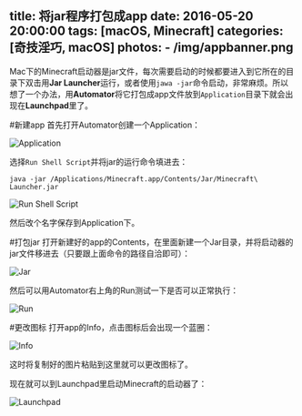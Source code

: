 title: 将jar程序打包成app
date: 2016-05-20 20:00:00
tags: [macOS, Minecraft]
categories: [奇技淫巧, macOS]
photos: 
	- /img/appbanner.png
---
Mac下的Minecraft启动器是jar文件，每次需要启动的时候都要进入到它所在的目录下双击用**Jar Launcher**运行，或者使用`jawa -jar`命令启动，非常麻烦。所以想了一个办法，用**Automator**将它打包成app文件放到`Application`目录下就会出现在**Launchpad**里了。

#新建app
首先打开Automator创建一个Application：

![Application](/img/appnew.png)

选择`Run Shell Script`并将jar的运行命令填进去：

	java -jar /Applications/Minecraft.app/Contents/Jar/Minecraft\ Launcher.jar
	
![Run Shell Script](/img/appshell.png)

然后改个名字保存到Application下。

#打包jar
打开新建好的app的Contents，在里面新建一个Jar目录，并将启动器的jar文件移进去（只要跟上面命令的路径自洽即可）：

![Jar](/img/appjar.png)

然后可以用Automator右上角的Run测试一下是否可以正常执行：

![Run](/img/apprun.png)

#更改图标
打开app的Info，点击图标后会出现一个蓝圈：

![Info](/img/appicon.png)

这时将复制好的图片粘贴到这里就可以更改图标了。

现在就可以到Launchpad里启动Minecraft的启动器了：

![Launchpad](/img/applaunch.png)